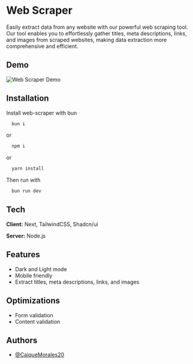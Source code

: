 
# Web Scraper

Easily extract data from any website with our powerful web scraping tool.
Our tool enables you to effortlessly gather titles, meta descriptions, links, and images from scraped websites, making data extraction more comprehensive and efficient.


## Demo

![Web Scraper Demo](https://media.giphy.com/media/yhuvUG7M41ofKqjHQE/giphy.gif)
## Installation

Install web-scraper with bun

```bash
  bun i
```
  or
```bash
  npm i
```  
  or

```bash
  yarn install
```
    
Then run with
```bash
  bun run dev
```

## Tech

**Client:** Next, TailwindCSS, Shadcn/ui

**Server:** Node.js


## Features

- Dark and Light mode
- Mobile friendly
- Extract titles, meta descriptions, links, and images

## Optimizations

- Form validation
- Content validation


## Authors

- [@CaiqueMorales20](https://www.github.com/CaiqueMorales20)

